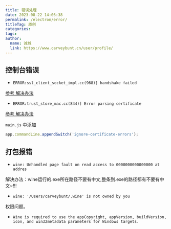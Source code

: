 ```yaml
---
title: 错误处理
date: 2023-08-22 14:05:38
permalink: /electron/error/
titleTag: 原创
categories: 
tags: 
author: 
  name: 诚城
  link: https://www.carveybunt.cn/user/profile/
---
```


## 控制台错误

- `ERROR:ssl_client_socket_impl.cc(968)] handshake failed`

[参考 解决办法](https://github.com/electron/electron/issues/34287)

- `ERROR:trust_store_mac.cc(844)] Error parsing certificate`

[参考 解决办法](https://github.com/electron/electron/issues/34287)

`main.js` 中添加

```js
app.commandLine.appendSwitch('ignore-certificate-errors');
```

## 打包报错

- `wine: Unhandled page fault on read access to 0000000000000000 at addres`

解决办法：wine运行的.exe所在路径不要有中文,整条到.exe的路径都有不要有中文~!!!

- `wine: '/Users/carveybunt/.wine' is not owned by you`

权限问题。

- `Wine is required to use the appCopyright, appVersion, buildVersion, icon, and win32metadata parameters for Windows targets.`